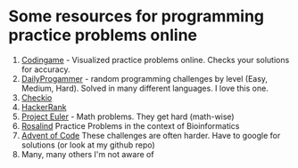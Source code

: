 # Some resources for programming practice problems online



1. [Codingame](www.codingame.com)  - Visualized practice problems online.  Checks your solutions for accuracy.
2. [DailyProgammer](https://www.reddit.com/r/dailyprogrammer) - random programming challenges by level (Easy, Medium, Hard).  Solved in many different languages.  I love this one.
3. [Checkio](https://checkio.org/)
4. [HackerRank](https://www.hackerrank.com/)
5. [Project Euler](https://projecteuler.net/) - Math problems.  They get hard (math-wise)
6. [Rosalind](http://rosalind.info/) Practice Problems in the context of Bioinformatics
7. [Advent of Code](http://adventofcode.com/) These challenges are often harder.  Have to google for solutions (or look at my github repo)
8. Many, many others I'm not aware of